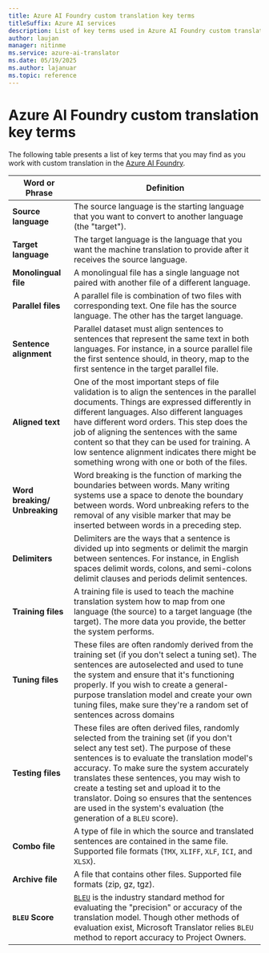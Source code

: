 ```yaml
---
title: Azure AI Foundry custom translation key terms
titleSuffix: Azure AI services
description: List of key terms used in Azure AI Foundry custom translation articles.
author: laujan
manager: nitinme
ms.service: azure-ai-translator
ms.date: 05/19/2025
ms.author: lajanuar
ms.topic: reference
---
```


# Azure AI Foundry custom translation key terms

The following table presents a list of key terms that you may find as you work with custom translation in the [Azure AI Foundry](https://ai.azure.com/?cid=learnDocs).

| Word or Phrase|Definition|
|------------------|-----------|
| **Source language** | The source language is the starting language that you want to convert to another language (the "target").|
| **Target language**| The target language is the language that you want the machine translation to provide after it receives the source language. |
| **Monolingual file** | A monolingual file has a single language not paired with another file of a different language. |
| **Parallel files** | A parallel file is combination of two files with corresponding text. One file has the source language. The other has the target language.|
| **Sentence alignment**| Parallel dataset must align sentences to sentences that represent the same text in both languages. For instance, in a source parallel file the first sentence should, in theory, map to the first sentence in the target parallel file.|
| **Aligned text** | One of the most important steps of file validation is to align the sentences in the parallel documents. Things are expressed differently in different languages. Also different languages have different word orders. This step does the job of aligning the sentences with the same content so that they can be used for training. A low sentence alignment indicates there might be something wrong with one or both of the files. |
| **Word breaking/ Unbreaking** | Word breaking is the function of marking the boundaries between words. Many writing systems use a space to denote the boundary between words. Word unbreaking refers to the removal of any visible marker that may be inserted between words in a preceding step. |
| **Delimiters**   | Delimiters are the ways that a sentence is divided up into segments or delimit the margin between sentences. For instance, in English spaces delimit words, colons, and semi-colons delimit clauses and periods delimit sentences. |
| **Training files** | A training file is used to teach the machine translation system how to map from one language (the source) to a target language (the target). The more data you provide, the better the system performs. |
| **Tuning files** | These files are often randomly derived from the training set (if you don't select a tuning set). The sentences are autoselected and used to tune the system and ensure that it's functioning properly. If you wish to create a general-purpose translation model and create your own tuning files, make sure they're a random set of sentences across domains |
| **Testing files**| These files are often derived files, randomly selected from the training set (if you don't select any test set). The purpose of these sentences is to evaluate the translation model's accuracy. To make sure the system accurately translates these sentences, you may wish to create a testing set and upload it to the translator. Doing so ensures that the sentences are used in the system's evaluation (the generation of a `BLEU` score).   |
| **Combo file**   | A type of file in which the source and translated sentences are contained in the same file. Supported file formats (`TMX`, `XLIFF`, `XLF`, `ICI`, and `XLSX`). |
| **Archive file** | A file that contains other files. Supported file formats (zip, gz, tgz).  |
| **`BLEU` Score**   | [`BLEU`](concepts/bleu-score.md) is the industry standard method for evaluating the "precision" or accuracy of the translation model. Though other methods of evaluation exist, Microsoft Translator relies `BLEU`  method to report accuracy to Project Owners.|
